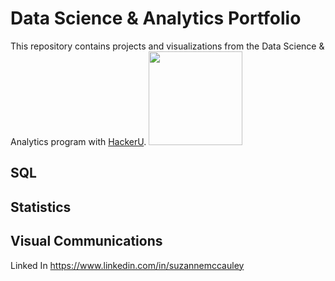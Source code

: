 # Data Science & Analytics Portfolio
This repository contains projects and visualizations from
the Data Science & Analytics program with
[HackerU](https://hackerusa.com/).
<img
src="https://github.com/wiazur/data-analytics-portfolio/b
lob/main/hackeru-logo.png" width="150"/>
## SQL
## Statistics
## Visual Communications
Linked In https://www.linkedin.com/in/suzannemccauley
